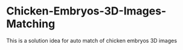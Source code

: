 # Chicken-Embryos-3D-Images-Matching
This is a solution idea for auto match of chicken embryos 3D images
